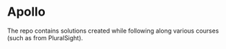 # Apollo
The repo contains solutions created while following along various courses (such as from PluralSight).
